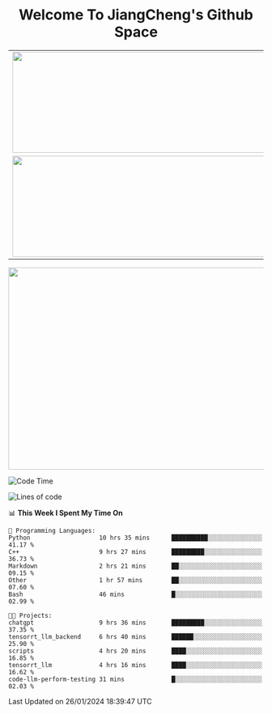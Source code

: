 <h1 align="center">Welcome To JiangCheng's Github Space</h1>

<table align="center" frame="void" rules="none" >
  <tr>
    <td>
      <div align="center"> <img height="200px" width="500px"  src="https://github-readme-stats.vercel.app/api?username=thisjiang&hide_title=true&hide_border=true&layout=compact&show_icons=trueline_height=21&text_color=000&icon_color=000&bg_color=0,ea6161,ffc64d,fffc4d,52fa5a&theme=graywhite" /> </div>
    </td>
    <td>
      <div align="center"> <img height="200px" width="500px" src="https://github-readme-stats.vercel.app/api/top-langs/?username=thisjiang&hide_title=true&hide_border=true&layout=compact&langs_count=6&text_color=000&icon_color=fff&bg_color=0,52fa5a,4dfcff,c64dff&theme=graywhite" /> </div>
    </td>
  </tr>
  <tr>
    <td>
      <div align="center"> <img height="200px" width="500px" src="https://github-readme-streak-stats.herokuapp.com/?user=thisjiang&hide_title=true&hide_border=true&layout=compact&langs_count=6" /> </div>
    </td>
    <td>
      <div align="center"> 
      <a href="https://github.com/" target="_blank"><img style="margin: 10px" src="https://profilinator.rishav.dev/skills-assets/git-scm-icon.svg" alt="Git" height="50" /></a>  
      <a href="https://www.linux.org/" target="_blank"><img style="margin: 10px" src="https://profilinator.rishav.dev/skills-assets/linux-original.svg" alt="Linux" height="50" /></a>  
      <a href="https://www.gnu.org/software/bash/" target="_blank"><img style="margin: 10px" src="https://profilinator.rishav.dev/skills-assets/gnu_bash-icon.svg" alt="Bash" height="50" /></a>  
      </div>
    </td>
  </tr>
</table>

<div align="center"> <img height="400px" width="1000px" src="https://github-readme-activity-graph.cyclic.app/graph?username=thisjiang&theme=react&hide_title=true&hide_border=true&layout=compact&langs_count=6" /> </div></td>

<!--START_SECTION:waka-->
![Code Time](http://img.shields.io/badge/Code%20Time-808%20hrs%2033%20mins-blue)

![Lines of code](https://img.shields.io/badge/From%20Hello%20World%20I%27ve%20Written-465.0%20thousand%20lines%20of%20code-blue)

📊 **This Week I Spent My Time On** 

```text
💬 Programming Languages: 
Python                   10 hrs 35 mins      ██████████░░░░░░░░░░░░░░░   41.17 % 
C++                      9 hrs 27 mins       █████████░░░░░░░░░░░░░░░░   36.73 % 
Markdown                 2 hrs 21 mins       ██░░░░░░░░░░░░░░░░░░░░░░░   09.15 % 
Other                    1 hr 57 mins        ██░░░░░░░░░░░░░░░░░░░░░░░   07.60 % 
Bash                     46 mins             █░░░░░░░░░░░░░░░░░░░░░░░░   02.99 % 

🐱‍💻 Projects: 
chatgpt                  9 hrs 36 mins       █████████░░░░░░░░░░░░░░░░   37.35 % 
tensorrt_llm_backend     6 hrs 40 mins       ██████░░░░░░░░░░░░░░░░░░░   25.90 % 
scripts                  4 hrs 20 mins       ████░░░░░░░░░░░░░░░░░░░░░   16.85 % 
tensorrt_llm             4 hrs 16 mins       ████░░░░░░░░░░░░░░░░░░░░░   16.62 % 
code-llm-perform-testing 31 mins             █░░░░░░░░░░░░░░░░░░░░░░░░   02.03 % 
```


 Last Updated on 26/01/2024 18:39:47 UTC
<!--END_SECTION:waka-->

